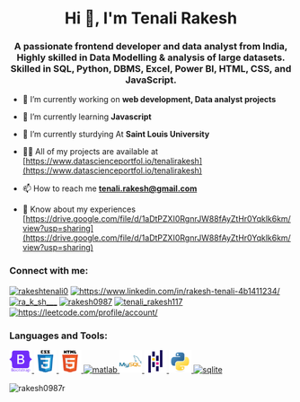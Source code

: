 <h1 align="center">Hi 👋, I'm Tenali Rakesh</h1>
<h3 align="center">A passionate frontend developer and data analyst from India, Highly skilled in Data Modelling & analysis of large datasets. Skilled in SQL, Python, DBMS, Excel, Power BI, HTML, CSS, and JavaScript.</h3>

- 🔭 I’m currently working on **web development, Data analyst projects**

- 🌱 I’m currently learning **Javascript**

- 👯 I’m currently sturdying At **Saint Louis University**

- 👨‍💻 All of my projects are available at [https://www.datascienceportfol.io/tenalirakesh](https://www.datascienceportfol.io/tenalirakesh)

- 📫 How to reach me **tenali.rakesh@gmail.com**

- 📄 Know about my experiences [https://drive.google.com/file/d/1aDtPZXI0RgnrJW88fAyZtHr0Yqklk6km/view?usp=sharing](https://drive.google.com/file/d/1aDtPZXI0RgnrJW88fAyZtHr0Yqklk6km/view?usp=sharing)

<h3 align="left">Connect with me:</h3>
<p align="left">
<a href="https://twitter.com/@rakeshtenali0" target="blank"><img align="center" src="https://raw.githubusercontent.com/rahuldkjain/github-profile-readme-generator/master/src/images/icons/Social/twitter.svg" alt="rakeshtenali0" height="30" width="40" /></a>
<a href="https://linkedin.com/in/https://www.linkedin.com/in/rakesh-tenali-4b1411234/" target="blank"><img align="center" src="https://raw.githubusercontent.com/rahuldkjain/github-profile-readme-generator/master/src/images/icons/Social/linked-in-alt.svg" alt="https://www.linkedin.com/in/rakesh-tenali-4b1411234/" height="30" width="40" /></a>
<a href="https://instagram.com/ra_k_sh___" target="blank"><img align="center" src="https://raw.githubusercontent.com/rahuldkjain/github-profile-readme-generator/master/src/images/icons/Social/instagram.svg" alt="ra_k_sh___" height="30" width="40" /></a>
<a href="https://www.codechef.com/users/rakesh0987" target="blank"><img align="center" src="https://cdn.jsdelivr.net/npm/simple-icons@3.1.0/icons/codechef.svg" alt="rakesh0987" height="30" width="40" /></a>
<a href="https://www.hackerrank.com/tenali_rakesh117" target="blank"><img align="center" src="https://raw.githubusercontent.com/rahuldkjain/github-profile-readme-generator/master/src/images/icons/Social/hackerrank.svg" alt="tenali_rakesh117" height="30" width="40" /></a>
<a href="https://www.leetcode.com/https://leetcode.com/profile/account/" target="blank"><img align="center" src="https://raw.githubusercontent.com/rahuldkjain/github-profile-readme-generator/master/src/images/icons/Social/leet-code.svg" alt="https://leetcode.com/profile/account/" height="30" width="40" /></a>
</p>

<h3 align="left">Languages and Tools:</h3>
<p align="left"> <a href="https://getbootstrap.com" target="_blank" rel="noreferrer"> <img src="https://raw.githubusercontent.com/devicons/devicon/master/icons/bootstrap/bootstrap-plain-wordmark.svg" alt="bootstrap" width="40" height="40"/> </a> <a href="https://www.w3schools.com/css/" target="_blank" rel="noreferrer"> <img src="https://raw.githubusercontent.com/devicons/devicon/master/icons/css3/css3-original-wordmark.svg" alt="css3" width="40" height="40"/> </a> <a href="https://www.w3.org/html/" target="_blank" rel="noreferrer"> <img src="https://raw.githubusercontent.com/devicons/devicon/master/icons/html5/html5-original-wordmark.svg" alt="html5" width="40" height="40"/> </a> <a href="https://www.mathworks.com/" target="_blank" rel="noreferrer"> <img src="https://upload.wikimedia.org/wikipedia/commons/2/21/Matlab_Logo.png" alt="matlab" width="40" height="40"/> </a> <a href="https://www.mysql.com/" target="_blank" rel="noreferrer"> <img src="https://raw.githubusercontent.com/devicons/devicon/master/icons/mysql/mysql-original-wordmark.svg" alt="mysql" width="40" height="40"/> </a> <a href="https://pandas.pydata.org/" target="_blank" rel="noreferrer"> <img src="https://raw.githubusercontent.com/devicons/devicon/2ae2a900d2f041da66e950e4d48052658d850630/icons/pandas/pandas-original.svg" alt="pandas" width="40" height="40"/> </a> <a href="https://www.python.org" target="_blank" rel="noreferrer"> <img src="https://raw.githubusercontent.com/devicons/devicon/master/icons/python/python-original.svg" alt="python" width="40" height="40"/> </a> <a href="https://www.sqlite.org/" target="_blank" rel="noreferrer"> <img src="https://www.vectorlogo.zone/logos/sqlite/sqlite-icon.svg" alt="sqlite" width="40" height="40"/> </a> </p>

<p><img align="center" src="https://github-readme-stats.vercel.app/api/top-langs?username=rakesh0987r&show_icons=true&locale=en&layout=compact" alt="rakesh0987r" /></p>

